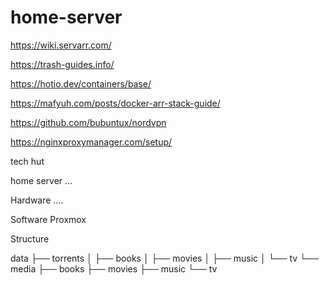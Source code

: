 # home-server

https://wiki.servarr.com/

https://trash-guides.info/

https://hotio.dev/containers/base/

https://mafyuh.com/posts/docker-arr-stack-guide/

https://github.com/bubuntux/nordvpn

https://nginxproxymanager.com/setup/

tech hut

home server ...

Hardware ....

Software 
    Proxmox
    
Structure

data
├── torrents
│   ├── books
│   ├── movies
│   ├── music
│   └── tv
└── media
    ├── books
    ├── movies
    ├── music
    └── tv
